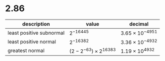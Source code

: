 
# 2.86

| description              | value                        | decimal                |
| ------------------------ | ---------------------------- | ---------------------- |
| least positive subnormal | $2^{-16445}$                 | $3.65\times10^{-4951}$ |
| least positive normal    | $2^{-16382}$                 | $3.36\times10^{-4932}$ |
| greatest normal          | $(2-2^{-63})\times2^{16383}$ | $1.19\times10^{4932}$  |
